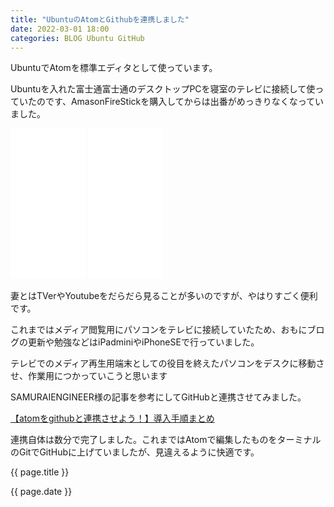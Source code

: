 ```yaml
---
title: "UbuntuのAtomとGithubを連携しました"
date: 2022-03-01 18:00
categories: BLOG Ubuntu GitHub
---  
```

<p>UbuntuでAtomを標準エディタとして使っています。</p>
<p>Ubuntuを入れた富士通富士通のデスクトップPCを寝室のテレビに接続して使っていたのです、AmasonFireStickを購入してからは出番がめっきりなくなっていました。</p>

<iframe style="width:120px;height:240px;" marginwidth="0" marginheight="0" scrolling="no" frameborder="0" src="//rcm-fe.amazon-adsystem.com/e/cm?lt1=_blank&bc1=000000&IS2=1&bg1=FFFFFF&fc1=000000&lc1=0000FF&t=amgrsn-22&language=ja_JP&o=9&p=8&l=as4&m=amazon&f=ifr&ref=as_ss_li_til&asins=B08MRXN5GS&linkId=64bdb6a4bcbd134515699f7d12fe29cf"></iframe>

<iframe style="width:120px;height:240px;" marginwidth="0" marginheight="0" scrolling="no" frameborder="0" src="//rcm-fe.amazon-adsystem.com/e/cm?lt1=_blank&bc1=000000&IS2=1&bg1=FFFFFF&fc1=000000&lc1=0000FF&t=amgrsn-22&language=ja_JP&o=9&p=8&l=as4&m=amazon&f=ifr&ref=as_ss_li_til&asins=B08C1LR9RC&linkId=4f4330750317eb52fe89d71215e94ae1"></iframe>

<p>妻とはTVerやYoutubeをだらだら見ることが多いのですが、やはりすごく便利です。</p>
<p>これまではメディア閲覧用にパソコンをテレビに接続していたため、おもにブログの更新や勉強などはiPadminiやiPhoneSEで行っていました。</p>

<p>テレビでのメディア再生用端末としての役目を終えたパソコンをデスクに移動させ、作業用につかっていこうと思います</p>

<p>SAMURAIENGINEER様の記事を参考にしてGitHubと連携させてみました。</p>

[【atomをgithubと連携させよう！】導入手順まとめ](https://www.sejuku.net/blog/73327)

<p>連携自体は数分で完了しました。これまではAtomで編集したものをターミナルのGitでGitHubに上げていましたが、見違えるように快適です。</p>

<p>{{ page.title }}</p>
<p>{{ page.date }}</p>
